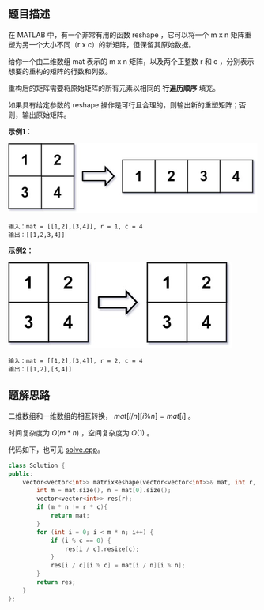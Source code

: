 ## 题目描述

在 MATLAB 中，有一个非常有用的函数 reshape ，它可以将一个 m x n 矩阵重塑为另一个大小不同（r x c）的新矩阵，但保留其原始数据。

给你一个由二维数组 mat 表示的 m x n 矩阵，以及两个正整数 r 和 c ，分别表示想要的重构的矩阵的行数和列数。

重构后的矩阵需要将原始矩阵的所有元素以相同的 **行遍历顺序** 填充。

如果具有给定参数的 reshape 操作是可行且合理的，则输出新的重塑矩阵；否则，输出原始矩阵。

**示例1：**

<img src='./0566_1.jpg'>

```
输入：mat = [[1,2],[3,4]], r = 1, c = 4
输出：[[1,2,3,4]]
```

**示例2：**

<img src='./0566_2.jpg'>

```
输入：mat = [[1,2],[3,4]], r = 2, c = 4
输出：[[1,2],[3,4]]
```

## 题解思路

二维数组和一维数组的相互转换， $mat[i / n][i \% n] = mat[i]$ 。

时间复杂度为 $O(m * n)$ ，空间复杂度为 $O(1)$ 。

代码如下，也可见 [solve.cpp](./solve.cpp)。

```c++
class Solution {
public:
    vector<vector<int>> matrixReshape(vector<vector<int>>& mat, int r, int c) {
        int m = mat.size(), n = mat[0].size();
        vector<vector<int>> res(r);
        if (m * n != r * c){
            return mat;
        }
        for (int i = 0; i < m * n; i++) {
            if (i % c == 0) {
                res[i / c].resize(c);
            }
            res[i / c][i % c] = mat[i / n][i % n];
        }
        return res;
    }
};

```
